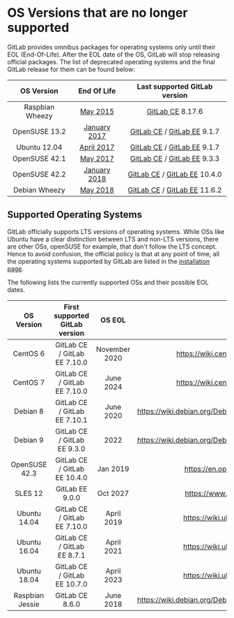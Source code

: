# OS Versions that are no longer supported

GitLab provides omnibus packages for operating systems only until their
EOL (End-Of-Life). After the EOL date of the OS, GitLab will stop releasing
official packages. The list of deprecated operating systems and the final GitLab
release for them can be found below:

|OS Version|End Of Life|Last supported GitLab version|
|:---:|:---:|:---:|
|Raspbian Wheezy|[May 2015](https://downloads.raspberrypi.org/raspbian/images/raspbian-2015-05-07/)|[GitLab CE](https://packages.gitlab.com/gitlab/raspberry-pi2/packages/raspbian/wheezy/gitlab-ce_8.17.6-ce.0_armhf.deb) 8.17.6|
|OpenSUSE 13.2|[January 2017](https://en.opensuse.org/Lifetime#Discontinued_distributions)|[GitLab CE](https://packages.gitlab.com/gitlab/gitlab-ce/packages/opensuse/13.2/gitlab-ce-9.1.7-ce.0.sles13.x86_64.rpm) / [GitLab EE](https://packages.gitlab.com/gitlab/gitlab-ee/packages/opensuse/13.2/gitlab-ee-9.1.7-ee.0.sles13.x86_64.rpm) 9.1.7|
|Ubuntu 12.04|[April 2017](https://www.ubuntu.com/info/release-end-of-life)|[GitLab CE](https://packages.gitlab.com/gitlab/gitlab-ce/packages/ubuntu/precise/gitlab-ce_9.1.7-ce.0_amd64.deb) / [GitLab EE](https://packages.gitlab.com/gitlab/gitlab-ee/packages/ubuntu/precise/gitlab-ee_9.1.7-ee.0_amd64.deb) 9.1.7|
|OpenSUSE 42.1|[May 2017](https://en.opensuse.org/Lifetime#Discontinued_distributions)|[GitLab CE](https://packages.gitlab.com/gitlab/gitlab-ce/packages/opensuse/42.1/gitlab-ce-9.3.3-ce.0.sles42.x86_64.rpm) / [GitLab EE](https://packages.gitlab.com/gitlab/gitlab-ee/packages/opensuse/42.1/gitlab-ee-9.3.3-ee.0.sles42.x86_64.rpm) 9.3.3|
|OpenSUSE 42.2|[January 2018](https://en.opensuse.org/Lifetime#Discontinued_distributions)|[GitLab CE](https://packages.gitlab.com/gitlab/gitlab-ce/packages/opensuse/42.2/gitlab-ce-10.4.0-ce.0.sles42.x86_64.rpm) / [GitLab EE](https://packages.gitlab.com/gitlab/gitlab-ee/packages/opensuse/42.2/gitlab-ee-10.4.0-ee.0.sles42.x86_64.rpm) 10.4.0|
|Debian Wheezy|[May 2018](https://www.debian.org/News/2018/20180601)|[GitLab CE](https://packages.gitlab.com/gitlab/gitlab-ce/packages/debian/wheezy/gitlab-ce_11.6.2-ce.0_amd64.deb) / [GitLab EE](https://packages.gitlab.com/gitlab/gitlab-ee/packages/debian/wheezy/gitlab-ee_11.6.2-ee.0_amd64.deb) 11.6.2|

## Supported Operating Systems

GitLab officially supports LTS versions of operating systems. While OSs like
Ubuntu have a clear distinction between LTS and non-LTS versions, there are
other OSs, openSUSE for example, that don't follow the LTS concept. Hence to
avoid confusion, the official policy is that at any point of time, all the
operating systems supported by GitLab are listed in the [installation
page](https://about.gitlab.com/installation).

The following lists the currently supported OSs and their possible EOL dates.

|OS Version|First supported GitLab version|OS EOL|Details|
|:---:|:---:|:---:|:---:|
|CentOS 6|GitLab CE / GitLab EE 7.10.0|November 2020|https://wiki.centos.org/About/Product|
|CentOS 7|GitLab CE / GitLab EE 7.10.0|June 2024|https://wiki.centos.org/About/Product|
|Debian 8|GitLab CE / GitLab EE 7.10.1|June 2020|https://wiki.debian.org/DebianReleases#Production_Releases|
|Debian 9|GitLab CE / GitLab EE 9.3.0|2022|https://wiki.debian.org/DebianReleases#Production_Releases|
|OpenSUSE 42.3|GitLab CE / GitLab EE 10.4.0|Jan 2019|https://en.opensuse.org/Lifetime|
|SLES 12|GitLab EE 9.0.0|Oct 2027|https://www.suse.com/lifecycle/|
|Ubuntu 14.04|GitLab CE / GitLab EE 7.10.0|April 2019|https://wiki.ubuntu.com/Releases|
|Ubuntu 16.04|GitLab CE / GitLab EE 8.7.1|April 2021|https://wiki.ubuntu.com/Releases|
|Ubuntu 18.04|GitLab CE / GitLab EE 10.7.0|April 2023|https://wiki.ubuntu.com/Releases|
|Raspbian Jessie|GitLab CE 8.6.0|June 2018|https://wiki.debian.org/DebianReleases#Production_Releases|
